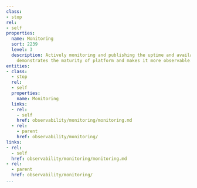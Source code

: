 ```yaml
---
class:
- stop
rel:
- self
properties:
  name: Monitoring
  sort: 2239
  level: 3
  description: Actively monitoring and publishing the uptime and availability status
    demonstrates the maturity of platform and makes it more observable.
entities:
- class:
  - stop
  rel:
  - self
  properties:
    name: Monitoring
  links:
  - rel:
    - self
    href: observability/monitoring/monitoring.md
  - rel:
    - parent
    href: observability/monitoring/
links:
- rel:
  - self
  href: observability/monitoring/monitoring.md
- rel:
  - parent
  href: observability/monitoring/
...
```

